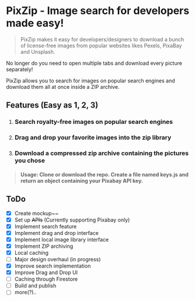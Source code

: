 # PixZip - Image search for developers made easy!

> PixZip makes it easy for developers/designers to download a bunch of license-free images from popular websites likes Pexels, PixaBay and Unsplash.

No longer do you need to open multiple tabs and download every picture separately!

PixZip allows you to search for images on popular search engines and download them all at once inside a ZIP archive.

## Features (Easy as 1, 2, 3)

1.  ### Search royalty-free images on popular search engines
2.  ### Drag and drop your favorite images into the zip library
3.  ### Download a compressed zip archive containing the pictures you chose

> #### Usage: Clone or download the repo. Create a file named keys.js and return an object containing your Pixabay API key.

## ToDo

- [x] Create mockup~~
- [x] Set up ~~APIs~~ (Currently supporting Pixabay only)
- [x] Implement search feature
- [x] Implement drag and drop interface
- [x] Implement local image library interface
- [x] Implement ZIP archiving
- [x] Local caching
- [ ] Major design overhaul (in progress)
- [x] Improve search implementation
- [x] Improve Drag and Drop UI
- [ ] Caching through Firestore
- [ ] Build and publish
- [ ] more(?)..
